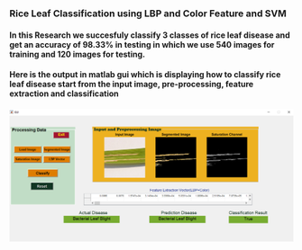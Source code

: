 ###  Rice Leaf Classification using LBP and Color Feature and SVM 

#### In this Research we succesfuly classify 3 classes of rice leaf disease and get an accuracy of 98.33% in testing in which we use 540 images for training and 120 images for testing. 

#### Here is the output in matlab gui which is displaying how to classify rice leaf disease start from the input image, pre-processing, feature extraction and classification
![](Pictures/gui_result.PNG )
